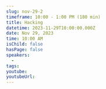 ```yaml
---
slug: nov-29-2
timeframe: 10:00 - 1:00 PM (180 min)
title: Hacking
datetime: 2023-11-29T10:00:00.000Z
date: Nov 29, 2023
time: 10:00 AM
isChild: false
hasPage: false
speakers:
  -
tags:
youtube:
youtubeUrl:
---
```

